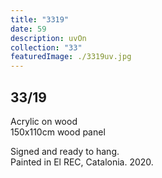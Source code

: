 ```yaml
---
title: "3319"
date: 59
description: uvOn
collection: "33"
featuredImage: ./3319uv.jpg
---
```


## 33/19

Acrylic on wood<br/>
150x110cm wood panel

Signed and ready to hang.<br/>
Painted in El REC, Catalonia. 2020.